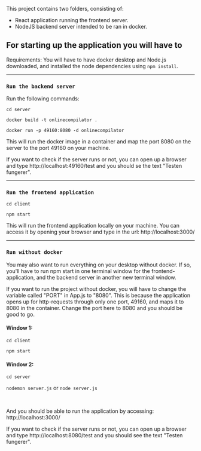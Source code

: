 This project contains two folders, consisting of:
- React application running the frontend server.
- NodeJS backend server intended to be ran in docker.

## For starting up the application you will have to

Requirements:
You will have to have docker desktop and Node.js downloaded, and installed the node dependencies using `npm install`.

<hr/>

### `Run the backend server`

Run the following commands:

`cd server`

`docker build -t onlinecompilator .`

`docker run -p 49160:8080 -d onlinecompilator`

This will run the docker image in a container and map the port 8080 on the server to the port 49160 on your machine.

If you want to check if the server runs or not, you can open up a browser and type
http://localhost:49160/test and you should se the text "Testen fungerer".

<hr/>

### `Run the frontend application`

`cd client`

`npm start`

This will run the frontend application locally on your machine.
You can access it by opening your browser and type in the url:
http://localhost:3000/

<hr/>

### `Run without docker`

You may also want to run everything on your desktop without docker. 
If so, you'll have to run npm start in one terminal window for the frontend-application, and the backend server in another new terminal window.

If you want to run the project without docker, you will have to change the variable called "PORT" in App.js to "8080". This is because the application opens up for http-requests through only one port, 49160, and maps it to 8080 in the container. Change the port here to 8080 and you should be good to go.
<br/>

#### Window 1:

`cd client`

`npm start`

#### Window 2:

`cd server`

`nodemon server.js` or `node server.js`

<br/>

And you should be able to run the application by accessing:
http://localhost:3000/

If you want to check if the server runs or not, you can open up a browser and type
http://localhost:8080/test and you should see the text "Testen fungerer".
